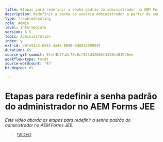 ```yaml
---
title: Etapas para redefinir a senha padrão do administrador no AEM Forms JEE
description: Redefinir a senha do usuário Administrador a partir da senha padrão
type: Troubleshooting
role: Admin
level: Intermediate
version: 6.5
topic: Administration
index: y
exl-id: e0fe53a3-6881-4a46-8040-3d8815809897
duration: 65
source-git-commit: 9fef4b77a2c70c8cf525d42686f4120e481945ee
workflow-type: tm+mt
source-wordcount: '47'
ht-degree: 0%

---
```


# Etapas para redefinir a senha padrão do administrador no AEM Forms JEE

*Este vídeo aborda as etapas para redefinir a senha padrão do administrador no AEM Forms JEE.*

>[!VIDEO](https://video.tv.adobe.com/v/335541?quality=12&learn=on)
